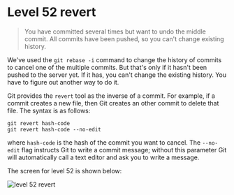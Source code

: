 
# Level 52 revert

> You have committed several times but want to undo the middle commit. All commits have been pushed, so you can't change existing history.

We've used the `git rebase -i` command to change the history of commits to cancel one of the multiple commits. But that's only if it hasn't been pushed to the server yet. If it has, you can't change the existing history. You have to figure out another way to do it.

Git provides the `revert` tool as the inverse of a commit. For example, if a commit creates a new file, then Git creates an other commit to delete that file. The syntax is as follows:

```shell
git revert hash-code
git revert hash-code --no-edit
```

where `hash-code` is the hash of the commit you want to cancel. The `--no-edit` flag instructs Git to write a commit message; without this parameter Git will automatically call a text editor and ask you to write a message.

The screen for level 52 is shown below:

![level 52 revert](images/level-52-revert.png)
